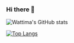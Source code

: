 ### Hi there 👋

<!--
**Wattima/Wattima** is a ✨ _special_ ✨ repository because its `README.md` (this file) appears on your GitHub profile.

Here are some ideas to get you started:

- 🔭 I’m currently working on ...
- 🌱 I’m currently learning ...
- 👯 I’m looking to collaborate on ...
- 🤔 I’m looking for help with ...
- 💬 Ask me about ...
- 📫 How to reach me: ...
- 😄 Pronouns: ...
- ⚡ Fun fact: ...
-->

![Wattima's GitHub stats](https://github-readme-stats.vercel.app/api?username=Wattima&show_icons=true&theme=radical)

[![Top Langs](https://github-readme-stats.vercel.app/api/top-langs/?username=Wattima&layout=donut-vertical)](https://github.com/Wattima/github-readme-stats)
